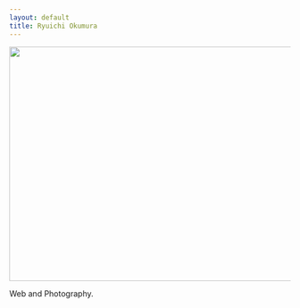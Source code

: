 ```yaml
---
layout: default
title: Ryuichi Okumura
---
```

<p><img src="http://farm5.static.flickr.com/4014/4586084325_f5ef8fc065_z.jpg" width="640" height="420"></p>

Web and Photography.
